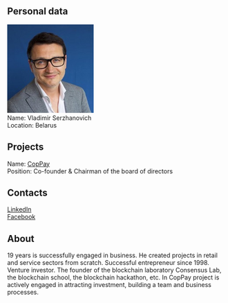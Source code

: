 ## Personal data
![vladimir serzhanovich photo](photo/vladimir_serzhanovich.jpg)  
Name:   Vladimir Serzhanovich  
Location: Belarus  
## Projects 
Name: [CopPay](../projects/coppay.md)  
Position: Co-founder & Сhairman of the board of directors   
## Contacts
[LinkedIn](https://www.linkedin.com/in/vladimir-serzhanovich-a92b6090/)      
[Facebook](https://www.facebook.com/profile.php?id=100000719941849)
## About
19 years is successfully engaged in business. He created projects in retail and service sectors from scratch. Successful entrepreneur since 1998. Venture investor. The founder of the blockchain laboratory Consensus Lab, the blockchain school, the blockchain hackathon, etc. In CopPay project is actively engaged in attracting investment, building a team and business processes.
